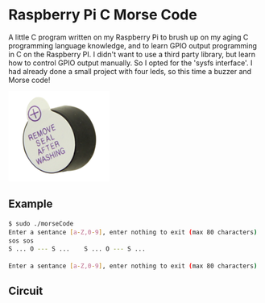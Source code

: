 # Raspberry Pi C Morse Code

A little C program written on my Raspberry Pi to brush up on my aging C programming language knowledge, and to learn GPIO output programming in C on the Raspberry PI.  I didn't want to use a third party library, but learn how to control GPIO output manually. So I opted for the 'sysfs interface'. I had already done a small project with four leds, so this time a buzzer and Morse code!

![buzzer](https://github.com/mse240966/raspberry-pi-c-morse-code/blob/master/docs/buzzer.png "Buzzer")

## Example

```bash
$ sudo ./morseCode
Enter a sentance [a-Z,0-9], enter nothing to exit (max 80 characters) ...
sos sos
S ... O --- S ...    S ... O --- S ... 

Enter a sentance [a-Z,0-9], enter nothing to exit (max 80 characters) ...

```

## Circuit
